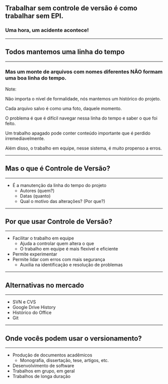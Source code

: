 ## Trabalhar sem controle de versão é como trabalhar sem EPI.

<i class="fas fa-3x fa-car-crash"></i>

### Uma hora, um acidente acontece!

---

## Todos mantemos uma linha do tempo

___

<div>
<i class="fas fa-file-word"></i>
<i class="fas fa-file-word"></i>
<i class="fas fa-file-excel"></i>
<i class="fas fa-file-excel"></i>
<i class="fas fa-file-powerpoint"></i>
</div>

### Mas um monte de arquivos com nomes diferentes NÃO formam uma boa linha do tempo.

Note:

Não importa o nível de formalidade, nós mantemos um histórico do projeto.

Cada arquivo salvo é como uma foto, daquele momento.

O problema é que é difícil navegar nessa linha do tempo e saber o que foi feito.

Um trabalho apagado pode conter conteúdo importante que é perdido irremediavelmente.

Além disso, o trabalho em equipe, nesse sistema, é muito propenso a erros.

---

## Mas o que é Controle de Versão?

___

- É a manutenção da linha do tempo do projeto
  - Autores (quem?)
  - Datas (quanto)
  - Qual o motivo das alterações? (Por que?)

---

## Por que usar Controle de Versão?

___

- Facilitar o trabalho em equipe
  - Ajuda a controlar quem altera o que
  - O trabalho em equipe é mais flexível e eficiente
- Permite experimentar
- Permite lidar com erros com mais segurança
  - Auxilia na identificação e resolução de problemas

---

## Alternativas no mercado

___

- SVN e CVS
- Google Drive History
- Histórico do Office
- Git

---

## Onde vocês podem usar o versionamento?

___

- Produção de documentos acadêmicos
  - Monografia, dissertação, tese, artigos, etc.
- Desenvolvimento de software
- Trabalhos em grupo, em geral
- Trabalhos de longa duração
